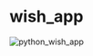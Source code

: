 # wish_app

![python_wish_app](https://user-images.githubusercontent.com/92617960/155773727-4386672f-7d54-44ec-a02e-302e37e1a0aa.png)
